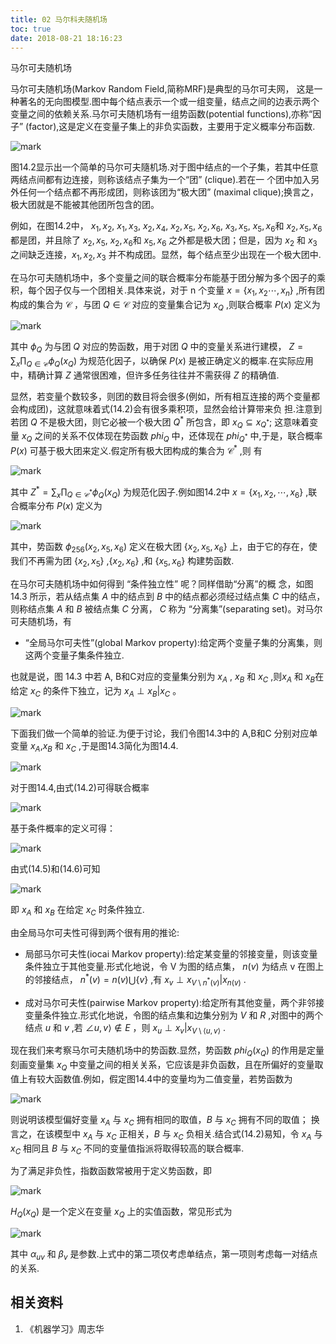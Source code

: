 ```yaml
---
title: 02 马尔科夫随机场
toc: true
date: 2018-08-21 18:16:23
---
```


马尔可夫随机场

马尔可夫随机场(Markov Random Field,简称MRF)是典型的马尔可夫网， 这是一种著名的无向图模型.图中每个结点表示一个或一组变量，结点之间的边表示两个变量之间的依赖关系.马尔可夫随机场有一组势函数(potential functions),亦称“因子” (factor),这是定义在变量子集上的非负实函数，主要用于定义概率分布函数.

![mark](http://pacdb2bfr.bkt.clouddn.com/blog/image/180701/jEgfKk9j9g.png?imageslim)

图14.2显示出一个简单的马尔可夫隨机场.对于图中结点的一个子集，若其中任意两结点间都有边连接，则称该结点子集为一个“团” (clique).若在一 个团中加入另外任何一个结点都不再形成团，则称该团为“极大团” (maximal clique);换言之，极大团就是不能被其他团所包含的团。

例如，在图14.2中， ${x_1,x_2}$, ${x_1,x_3}$, ${x_2,x_4}$, ${x_2,x_5}$, ${x_2,x_6}$, ${x_3,x_5}$, ${x_5,x_6}$和 ${x_2,x_5,x_6}$ 都是团，并且除了 ${x_2,x_5}$, ${x_2,x_6}$和 ${x_5,x_6}$ 之外都是极大团；但是，因为 $x_2$ 和 $x_3$ 之间缺乏连接，${x_1,x_2,x_3}$ 并不构成团。显然，每个结点至少出现在一个极大团中.


在马尔可夫随机场中，多个变量之间的联合概率分布能基于团分解为多个因子的乘积，每个因子仅与一个团相关.具体来说，对于 n 个变量 $x=\{x_1,x_2\cdots,x_n\}$ ,所有团构成的集合为 $\mathcal{C}$ ，与团 $Q\in\mathcal{C}$ 对应的变量集合记为  $x_Q$ ,则联合概率 $P(x)$ 定义为

![mark](http://pacdb2bfr.bkt.clouddn.com/blog/image/180701/4D2dJ9F0fh.png?imageslim)

其中 $\phi_Q$ 为与团 $Q$ 对应的势函数，用于对团 $Q$ 中的变量关系进行建模， $Z =\sum_{x}\prod_{Q\in \mathcal{C} }\phi_Q(x_Q)$ 为规范化因子，以确保 $P(x)$ 是被正确定义的概率.在实际应用中，精确计算 $Z$ 通常很困难，但许多任务往往并不需获得 $Z$ 的精确值.

显然，若变量个数较多，则团的数目将会很多(例如，所有相互连接的两个变量都会构成团)，这就意味着式(14.2)会有很多乘积项，显然会给计算带来负 担.注意到若团 $Q$ 不是极大团，则它必被一个极大团 $Q^*$ 所包含，即 $x_Q\subseteq x_{Q^*}$; 这意味着变量 $x_Q$ 之间的关系不仅体现在势函数 $phi_Q$ 中，还体现在 $phi_{Q^*}$ 中,于是，联合概率 $P(x)$ 可基于极大团来定义.假定所有极大团构成的集合为 $\mathcal{C}^*$ ,则 有

![mark](http://pacdb2bfr.bkt.clouddn.com/blog/image/180701/Kdf0JL1b0E.png?imageslim)


其中 $Z^* =\sum_x \prod_{Q\in\mathcal{C}^*}\phi_Q(x_Q)$ 为规范化因子.例如图14.2中 $x = \{x_1,x_2,\cdots,x_6\}$ ,联合概率分布 $P(x)$ 定义为

![mark](http://pacdb2bfr.bkt.clouddn.com/blog/image/180701/Lle2If1k7l.png?imageslim)

其中，势函数 $\phi_{256}(x_2,x_5,x_6)$ 定义在极大团 $\{x_2,x_5,x_6\}$ 上，由于它的存在，使 我们不再需为团 $\{x_2,x_5\}$ ,$\{x_2,x_6\}$ ,和 $\{x_5,x_6\}$ 构建势函数.

在马尔可夫随机场中如何得到 “条件独立性” 呢？同样借助“分离”的概 念，如图 14.3 所示，若从结点集 $A$ 中的结点到 $B$ 中的结点都必须经过结点集 $C$ 中的结点，则称结点集 $A$ 和 $B$ 被结点集 $C$ 分离， $C$ 称为 “分离集”(separating set)。对马尔可夫随机场，有

- “全局马尔可夫性”(global Markov property):给定两个变量子集的分离集，则这两个变量子集条件独立.

也就是说，图 14.3 中若 A, B和C对应的变量集分别为 $x_A$ , $x_B$ 和 $x_C$ ,则$x_A$ 和 $x_B$在给定 $x_C$ 的条件下独立，记为 $x_A\perp x_B|x_C$ 。

![mark](http://pacdb2bfr.bkt.clouddn.com/blog/image/180701/62LmKB5D26.png?imageslim)



下面我们做一个简单的验证.为便于讨论，我们令图14.3中的 A,B和C 分别对应单变量 $x_A$,$x_B$ 和 $x_C$ ,于是图14.3简化为图14.4.


![mark](http://pacdb2bfr.bkt.clouddn.com/blog/image/180701/CH8km0Fd4I.png?imageslim)


对于图14.4,由式(14.2)可得联合概率

![mark](http://pacdb2bfr.bkt.clouddn.com/blog/image/180701/fk4mi3mkEg.png?imageslim)


基于条件概率的定义可得：


![mark](http://pacdb2bfr.bkt.clouddn.com/blog/image/180701/0h7jkLG5ce.png?imageslim)


由式(14.5)和(14.6)可知

![mark](http://pacdb2bfr.bkt.clouddn.com/blog/image/180701/HC6FLEfCHl.png?imageslim)


即 $x_A$ 和 $x_B$ 在给定 $x_C$ 时条件独立.

由全局马尔可夫性可得到两个很有用的推论:

- 局部马尔可夫性(iocai Markov property):给定某变量的邻接变量，则该变量条件独立于其他变量.形式化地说，令 V 为图的结点集， $n(v)$ 为结点  v 在图上的邻接结点， $n^*(v)=n(v)\bigcup \{v\}$ ,有 $x_v\perp x_{V\setminus n^*(v)}|x_{n(v)}$ .

- 成对马尔可夫性(pairwise Markov property):给定所有其他变量，两个非邻接变量条件独立.形式化地说，令图的结点集和边集分别为 $V$ 和 $R$ ,对图中的两个结点 $u$ 和 $v$ ,若 $\angle u,v\rangle \notin E$ ，则 $x_u\perp x_v|x_{V\setminus\langle u,v\rangle}$ .

现在我们来考察马尔可夫随机场中的势函数.显然，势函数  $phi_Q(x_Q)$ 的作用是定量刻画变量集 $x_Q$ 中变量之间的相关关系，它应该是非负函数，且在所偏好的变量取值上有较大函数值.例如，假定图14.4中的变量均为二值变量，若势函数为

![mark](http://pacdb2bfr.bkt.clouddn.com/blog/image/180701/C2AIB3I5gC.png?imageslim)

则说明该模型偏好变量 $x_A$ 与 $x_C$ 拥有相同的取值，$B$ 与 $x_C$ 拥有不同的取值； 换言之，在该模型中 $x_A$ 与 $x_C$ 正相关，$B$ 与 $x_C$ 负相关.结合式(14.2)易知，令 $x_A$ 与 $x_C$ 相同且 $B$ 与 $x_C$ 不同的变量值指派将取得较高的联合概率.



为了满足非负性，指数函数常被用于定义势函数，即

![mark](http://pacdb2bfr.bkt.clouddn.com/blog/image/180701/hhFg3Aj0bK.png?imageslim)

$H_Q(x_Q)$ 是一个定义在变量 $x_Q$ 上的实值函数，常见形式为

![mark](http://pacdb2bfr.bkt.clouddn.com/blog/image/180701/7IAfef07fa.png?imageslim)

其中 $\alpha_{uv}$ 和 $\beta_v$ 是参数.上式中的第二项仅考虑单结点，第一项则考虑每一对结点的关系.








## 相关资料
1. 《机器学习》周志华
